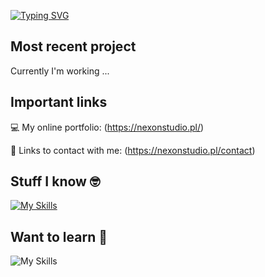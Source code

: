[![Typing SVG](https://readme-typing-svg.demolab.com?font=Fira+Code&weight=600&size=21&pause=1000&color=F7F7F7&multiline=true&width=435&lines=Hi+there%2C+welcome+on+my+GitHub!+)](https://git.io/typing-svg)

## Most recent project

Currently I'm working ...

## Important links

💻 My online portfolio: (https://nexonstudio.pl/)

📧 Links to contact with me: (https://nexonstudio.pl/contact)


## Stuff I know 🤓

[![My Skills](https://skillicons.dev/icons?i=html,css,js,react,php,ae,pr,ps&theme=dark)](https://skillicons.dev)


## Want to learn 🧠

![My Skills](https://skillicons.dev/icons?i=vim,rust,kubernetes,angular,docker,graphql,nodejs,deno)

